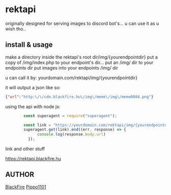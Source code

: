 # rektapi
originally designed for serving images to discord bot's... u can use it as u wish tho..

## install & usage
make a directory inside the rektapi's root dir/img/{yourendpointdir}
put a copy of /img/index.php to your endpoint's dir...
put an /img/ dir to your endpoints dir
put images into your endpoints /img/ dir

u can call it by: yourdomain.com/rektapi/img/{yourendpointdir}

it will output a json like so:
```json
{"url":"http:\/\/cdn.blackfire.hu\/img\/meme\/img\/meme0084.png"}
```

using the api with node js:
```js
		const superagent = require("superagent");

		const link = "https://yourdomain.com/rektapi/img/{yourendpointdir}";
		superagent.get(link).end((err, response) => {
			  console.log(response.body.url)
		  });	
```

link and other stuff

https://rektapi.blackfire.hu

## AUTHOR
[BlackFire](https://blackfire.hu/) 
[Pippo1101](https://github.com/Pippo1101)


